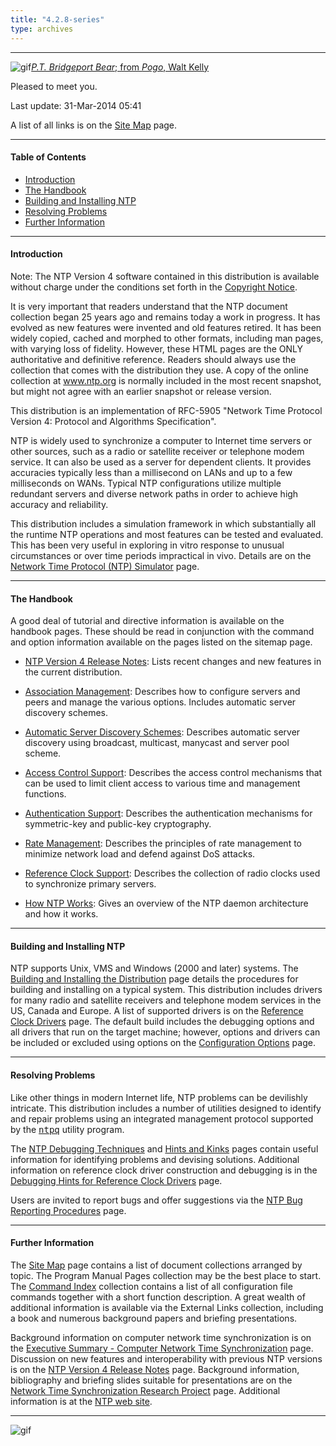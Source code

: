 ```yaml
---
title: "4.2.8-series"
type: archives
---
```


* * *

![gif](/archives/pic/barnstable.gif)[_P.T. Bridgeport Bear_; from _Pogo_, Walt Kelly](/reflib/pictures)

Pleased to meet you.

Last update: 31-Mar-2014 05:41

A list of all links is on the [Site Map](/archives/4.2.8-series/sitemap) page.

* * *

#### Table of Contents

*   [Introduction](/archives/4.2.8-series/#introduction)
*   [The Handbook](/archives/4.2.8-series/#the-handbook)
*   [Building and Installing NTP](/archives/4.2.8-series/#building-and-installing-ntp)
*   [Resolving Problems](/archives/4.2.8-series/#resolving-problems)
*   [Further Information](/archives/4.2.8-series/#further-information)

* * *

#### Introduction

Note: The NTP Version 4 software contained in this distribution is available without charge under the conditions set forth in the [Copyright Notice](/archives/4.2.8-series/copyright).

It is very important that readers understand that the NTP document collection began 25 years ago and remains today a work in progress. It has evolved as new features were invented and old features retired. It has been widely copied, cached and morphed to other formats, including man pages, with varying loss of fidelity. However, these HTML pages are the ONLY authoritative and definitive reference. Readers should always use the collection that comes with the distribution they use. A copy of the online collection at www.ntp.org is normally included in the most recent snapshot, but might not agree with an earlier snapshot or release version.

This distribution is an implementation of RFC-5905 "Network Time Protocol Version 4: Protocol and Algorithms Specification".  

NTP is widely used to synchronize a computer to Internet time servers or other sources, such as a radio or satellite receiver or telephone modem service. It can also be used as a server for dependent clients. It provides accuracies typically less than a millisecond on LANs and up to a few milliseconds on WANs. Typical NTP configurations utilize multiple redundant servers and diverse network paths in order to achieve high accuracy and reliability.

This distribution includes a simulation framework in which substantially all the runtime NTP operations and most features can be tested and evaluated. This has been very useful in exploring in vitro response to unusual circumstances or over time periods impractical in vivo. Details are on the [Network Time Protocol (NTP) Simulator](/archives/4.2.8-series/ntpdsim) page.

* * *

#### The Handbook

A good deal of tutorial and directive information is available on the handbook pages. These should be read in conjunction with the command and option information available on the pages listed on the sitemap page.

* [NTP Version 4 Release Notes](/archives/4.2.8-series/release): Lists recent changes and new features in the current distribution.

* [Association Management](/archives/4.2.8-series/assoc): Describes how to configure servers and peers and manage the various options. Includes automatic server discovery schemes.

* [Automatic Server Discovery Schemes](/archives/4.2.8-series/discover): Describes automatic server discovery using broadcast, multicast, manycast and server pool scheme.

* [Access Control Support](/archives/4.2.8-series/access): Describes the access control mechanisms that can be used to limit client access to various time and management functions.

* [Authentication Support](/archives/4.2.8-series/authentic): Describes the authentication mechanisms for symmetric-key and public-key cryptography.

* [Rate Management](/archives/4.2.8-series/rate): Describes the principles of rate management to minimize network load and defend against DoS attacks.

* [Reference Clock Support](/archives/4.2.8-series/refclock): Describes the collection of radio clocks used to synchronize primary servers.

* [How NTP Works](/archives/4.2.8-series/warp): Gives an overview of the NTP daemon architecture and how it works.

* * *

#### Building and Installing NTP

NTP supports Unix, VMS and Windows (2000 and later) systems. The [Building and Installing the Distribution](/archives/4.2.8-series/build) page details the procedures for building and installing on a typical system. This distribution includes drivers for many radio and satellite receivers and telephone modem services in the US, Canada and Europe. A list of supported drivers is on the [Reference Clock Drivers](/archives/4.2.8-series/refclock) page. The default build includes the debugging options and all drivers that run on the target machine; however, options and drivers can be included or excluded using options on the [Configuration Options](/archives/4.2.8-series/config) page.

* * *

#### Resolving Problems

Like other things in modern Internet life, NTP problems can be devilishly intricate. This distribution includes a number of utilities designed to identify and repair problems using an integrated management protocol supported by the [<tt>ntpq</tt>](/archives/4.2.8-series/ntpq) utility program.

The [NTP Debugging Techniques](/archives/4.2.8-series/debug) and [Hints and Kinks](/archives/4.2.8-series/hints) pages contain useful information for identifying problems and devising solutions. Additional information on reference clock driver construction and debugging is in the [Debugging Hints for Reference Clock Drivers](/archives/4.2.8-series/rdebug) page.

Users are invited to report bugs and offer suggestions via the [NTP Bug Reporting Procedures](/archives/4.2.8-series/bugs) page.

* * *

#### Further Information

The [Site Map](/archives/4.2.8-series/sitemap) page contains a list of document collections arranged by topic. The Program Manual Pages collection may be the best place to start. The [Command Index](/archives/4.2.8-series/comdex) collection contains a list of all configuration file commands together with a short function description. A great wealth of additional information is available via the External Links collection, including a book and numerous background papers and briefing presentations.

Background information on computer network time synchronization is on the [Executive Summary - Computer Network Time Synchronization](http://www.eecis.udel.edu/%7emills/exec.html) page. Discussion on new features and interoperability with previous NTP versions is on the [NTP Version 4 Release Notes](/archives/4.2.8-series/release) page. Background information, bibliography and briefing slides suitable for presentations are on the [Network Time Synchronization Research Project](http://www.eecis.udel.edu/%7emills/ntp.html) page. Additional information is at the [NTP web site](http://www.ntp.org).

* * *

![gif](/archives/pic/pogo1a.gif)